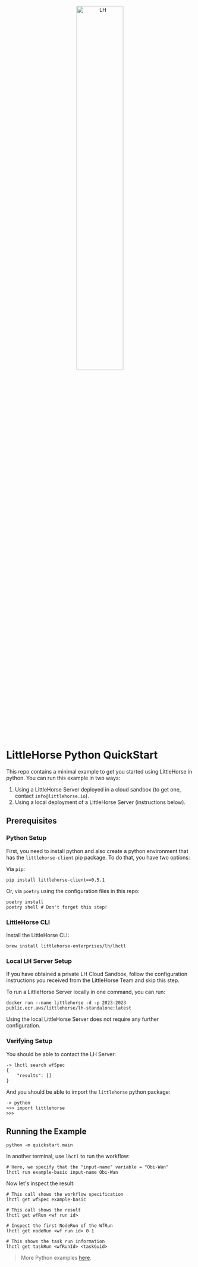 <p align="center">
<img alt="LH" src="https://littlehorse.dev/img/logo.jpg" width="50%">
</p>

# LittleHorse Python QuickStart

This repo contains a minimal example to get you started using LittleHorse in python. You can run this example in two ways:

1. Using a LittleHorse Server deployed in a cloud sandbox (to get one, contact `info@littlehorse.io`).
2. Using a local deployment of a LittleHorse Server (instructions below).

## Prerequisites

### Python Setup

First, you need to install python and also create a python environment that has the `littlehorse-client` pip package. To do that, you have two options:

Via `pip`:
```
pip install littlehorse-client==0.5.1
```

Or, via `poetry` using the configuration files in this repo:
```
poetry install
poetry shell # Don't forget this step!
```

### LittleHorse CLI

Install the LittleHorse CLI:

```
brew install littlehorse-enterprises/lh/lhctl
```

### Local LH Server Setup

If you have obtained a private LH Cloud Sandbox, follow the configuration instructions you received from the LittleHorse Team and skip this step.

To run a LittleHorse Server locally in one command, you can run:

```
docker run --name littlehorse -d -p 2023:2023 public.ecr.aws/littlehorse/lh-standalone:latest
```

Using the local LittleHorse Server does not require any further configuration.

### Verifying Setup

You should be able to contact the LH Server:

```
-> lhctl search wfSpec
{
    "results": []
}
```

And you should be able to import the `littlehorse` python package:

```
-> python
>>> import littlehorse
>>>
```

## Running the Example


```
python -m quickstart.main
```

In another terminal, use `lhctl` to run the workflow:

```
# Here, we specify that the "input-name" variable = "Obi-Wan"
lhctl run example-basic input-name Obi-Wan
```

Now let's inspect the result:

```
# This call shows the workflow specification
lhctl get wfSpec example-basic

# This call shows the result
lhctl get wfRun <wf run id>

# Inspect the first NodeRun of the WfRun
lhctl get nodeRun <wf run id> 0 1

# This shows the task run information
lhctl get taskRun <wfRunId> <taskGuid>
```

> More Python examples [here](https://github.com/littlehorse-enterprises/littlehorse/tree/master/sdk-python).
